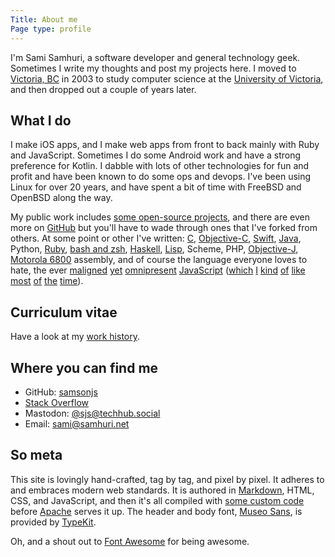 ```yaml
---
Title: About me
Page type: profile
---
```


I'm Sami Samhuri, a software developer and general technology geek. Sometimes I write my thoughts and post my projects here. I moved to [Victoria, BC][vic] in 2003 to study computer science at the [University of Victoria][uvic], and then dropped out a couple of years later.

[vic]: http://en.wikipedia.org/wiki/Victoria,_British_Columbia
[uvic]: http://uvic.ca


## What I do

I make iOS apps, and I make web apps from front to back mainly with Ruby and JavaScript. Sometimes I do some Android work and have a strong preference for Kotlin. I dabble with lots of other technologies for fun and profit and have been known to do some ops and devops. I've been using Linux for over 20 years, and have spent a bit of time with FreeBSD and OpenBSD along the way.

My public work includes [some open-source projects][proj], and there are even more on [GitHub][] but you'll have to wade through ones that I've forked from others. At some point or other I've written: [C][], [Objective-C][objc], [Swift][], [Java][], Python, [Ruby][], [bash and zsh][sh], [Haskell][], [Lisp][], Scheme, PHP, [Objective-J][objj], [Motorola 6800][m6800] assembly, and of course the language everyone loves to hate, the ever [maligned][pusher] [yet][repl-edit] [omnipresent][format] [JavaScript][strftime] ([which][nw] [I][kwikemon] [kind][deferred] [of][gitter] [like][batteries] [most][deferredviz] [of][elisp] [the][mojoext] [time][node]).

[proj]: /projects
[GitHub]: https://github.com/samsonjs
[C]: /projects/lake
[objc]: https://github.com/samsonjs/samhuri.net-ios
[Swift]: https://github.com/krzysztofzablocki/KZLinkedConsole/commits?author=samsonjs
[Java]: /i-dont-write-java-for-fun
[Ruby]: /projects/compiler
[Haskell]: https://github.com/samsonjs/elschemo
[Lisp]: /projects/cheat.el
[objj]: https://github.com/samsonjs/cpwebsocket
[sh]: https://github.com/samsonjs/bin
[m6800]: https://en.wikipedia.org/wiki/Motorola_6800_family
[strftime]: /projects/strftime
[format]: https://github.com/samsonjs/format
[node]: https://github.com/samsonjs/node/commits?author=samsonjs
[repl-edit]: https://github.com/samsonjs/repl-edit
[pusher]: https://github.com/samsonjs/ThePusher
[nw]: https://github.com/samsonjs/NorthWatcher
[kwikemon]: https://github.com/samsonjs/kwikemon
[deferred]: https://github.com/samsonjs/deferred-js
[gitter]: https://github.com/samsonjs/gitter
[batteries]: https://github.com/samsonjs/batteries
[deferredviz]: https://github.com/samsonjs/DeferredVis-server
[elisp]: https://github.com/samsonjs/elisp.js
[mojoext]: https://github.com/samsonjs/Mojo.Ext

## Curriculum vitae

Have a look at my [work history](/cv).

## Where you can find me

- GitHub: [samsonjs][gh]
- [Stack Overflow][so]
- Mastodon: [@sjs@techhub.social][mastodon]
- Email: [sami@samhuri.net][email]

[gh]: https://github.com/samsonjs
[so]: https://stackoverflow.com/users/188752/sami-samhuri
[mastodon]: https://techhub.social/@sjs
[twttr]: https://twitter.com/_sjs
[ig]: https://www.instagram.com/samsonjs/
[email]: mailto:sami@samhuri.net

## So meta

This site is lovingly hand-crafted, tag by tag, and pixel by pixel. It adheres to and embraces modern web standards. It is authored in [Markdown][], HTML, CSS, and JavaScript, and then it's all compiled with [some custom code][samhuri.net] before [Apache][] serves it up. The header and body font, [Museo Sans][], is provided by [TypeKit][].

Oh, and a shout out to [Font Awesome][fa] for being awesome. <i class="fa fa-thumbs-up" style="color: #ccc"></i>

[Markdown]: http://daringfireball.net/projects/markdown/
[samhuri.net]: https://github.com/samsonjs/samhuri.net
[Apache]: http://apache.org
[Museo Sans]: http://www.exljbris.com/museosans.html
[TypeKit]: https://typekit.com/fonts
[fa]: http://fontawesome.io
